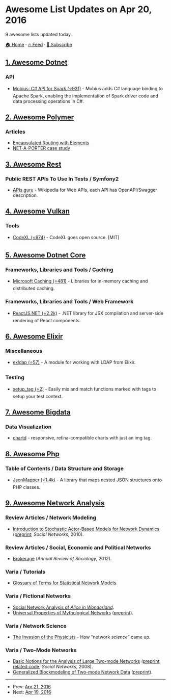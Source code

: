 # Awesome List Updates on Apr 20, 2016

9 awesome lists updated today.

[🏠 Home](/README.md) · [🔥 Feed](https://test.trackawesomelist.com/feed.xml) · [📮 Subscribe](https://trackawesomelist.us17.list-manage.com/subscribe?u=d2f0117aa829c83a63ec63c2f&id=36a103854c)



## [1. Awesome Dotnet](/content/quozd/awesome-dotnet/README.md)

### API

*   [Mobius: C# API for Spark (⭐931)](https://github.com/Microsoft/Mobius) - Mobius adds C# language binding to Apache Spark, enabling the implementation of Spark driver code and data processing operations in C#.

## [2. Awesome Polymer](/content/Granze/awesome-polymer/README.md)

### Articles

*   [Encapsulated Routing with Elements](https://www.polymer-project.org/1.0/articles/routing.html)
*   [NET-A-PORTER case study](https://developers.google.com/web/showcase/case-study/net-a-porter)

## [3. Awesome Rest](/content/marmelab/awesome-rest/README.md)

### Public REST APIs To Use In Tests / Symfony2

*   [APIs.guru](http://APIs.guru) - Wikipedia for Web APIs, each API has OpenAPI/Swagger description.

## [4. Awesome Vulkan](/content/vinjn/awesome-vulkan/README.md)

### Tools

*   [CodeXL (⭐974)](https://github.com/GPUOpen-Tools/CodeXL) - CodeXL goes open source. \[MIT]

## [5. Awesome Dotnet Core](/content/thangchung/awesome-dotnet-core/README.md)

### Frameworks, Libraries and Tools / Caching

*   [Microsoft Caching (⭐481)](https://github.com/aspnet/Caching) - Libraries for in-memory caching and distributed caching.

### Frameworks, Libraries and Tools / Web Framework

*   [ReactJS.NET (⭐2.2k)](https://github.com/reactjs/React.NET) - .NET library for JSX compilation and server-side rendering of React components.

## [6. Awesome Elixir](/content/h4cc/awesome-elixir/README.md)

### Miscellaneous

*   [exldap (⭐57)](https://github.com/jmerriweather/exldap) - A module for working with LDAP from Elixir.

### Testing

*   [setup\_tag (⭐2)](https://github.com/vic/setup_tag) - Easily mix and match functions marked with tags to setup your test context.

## [7. Awesome Bigdata](/content/newTendermint/awesome-bigdata/README.md)

### Data Visualization

*   [chartd](http://chartd.co/) - responsive, retina-compatible charts with just an img tag.

## [8. Awesome Php](/content/ziadoz/awesome-php/README.md)

### Table of Contents / Data Structure and Storage

*   [JsonMapper (⭐1.4k)](https://github.com/cweiske/jsonmapper) - A library that maps nested JSON structures onto PHP classes.

## [9. Awesome Network Analysis](/content/briatte/awesome-network-analysis/README.md)

### Review Articles / Network Modeling

*   [Introduction to Stochastic Actor-Based Models for Network Dynamics](http://www.sciencedirect.com/science/article/pii/S0378873309000069) ([preprint](http://www.stats.ox.ac.uk/\~snijders/SnijdersSteglichVdBunt2009.pdf); *Social Networks*, 2010).

### Review Articles / Social, Economic and Political Networks

*   [Brokerage](http://www.annualreviews.org/doi/abs/10.1146/annurev-soc-081309-150054) (*Annual Review of Sociology*, 2012).

### Varia / Tutorials

*   [Glossary of Terms for Statistical Network Models](https://statnet.org/trac/raw-attachment/wiki/Resources/glossary.pdf).

### Varia / Fictional Networks

*   [Social Network Analysis of *Alice in Wonderland*](http://www.cs.columbia.edu/\~apoorv/Homepage/Publications_files/naacl2012.pdf).
*   [Universal Properties of Mythological Networks](http://epljournal.edpsciences.org/articles/epl/abs/2012/14/epl14724/epl14724.html) ([preprint](http://arxiv.org/abs/1205.4324)).

### Varia / Network Science

*   [The Invasion of the Physicists](http://www.sciencedirect.com/science/article/pii/S0378873304000309) - How “network *science*” came up.

### Varia / Two-Mode Networks

*   [Basic Notions for the Analysis of Large Two-mode Networks](http://www.sciencedirect.com/science/article/pii/S0378873307000494)  ([preprint](https://www-complexnetworks.lip6.fr/\~latapy/Publis/socnet07.pdf), [related code](https://www-complexnetworks.lip6.fr/\~latapy/Bip/); *Social Networks*, 2008).
*   [Generalized Blockmodeling of Two-mode Network Data](http://www.sciencedirect.com/science/article/pii/S0378873304000036) ([preprint](http://vlado.fmf.uni-lj.si/pub/networks/doc/preprint/TwoMode.pdf)).

---

- Prev: [Apr 21, 2016](/content/2016/04/21/README.md)
- Next: [Apr 19, 2016](/content/2016/04/19/README.md)
